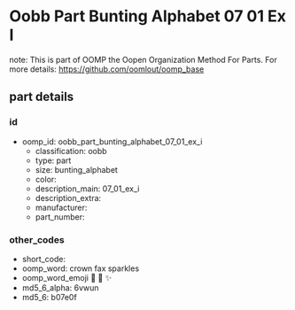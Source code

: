 # Oobb Part Bunting Alphabet 07 01 Ex I  

note: This is part of OOMP the Oopen Organization Method For Parts. For more details: https://github.com/oomlout/oomp_base

##  part details





### id
* oomp_id: oobb_part_bunting_alphabet_07_01_ex_i
  * classification: oobb
  * type: part
  * size: bunting_alphabet
  * color: 
  * description_main: 07_01_ex_i
  * description_extra: 
  * manufacturer: 
  * part_number: 

### other_codes
* short_code: 
* oomp_word: crown fax sparkles
* oomp_word_emoji :crown: :fax: :sparkles:
* md5_6_alpha: 6vwun
* md5_6: b07e0f